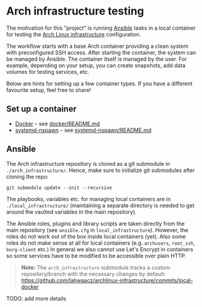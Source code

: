 # Arch infrastructure testing

The motivation for this "project" is running [Ansible](https://www.ansible.com/)
tasks in a local container for testing the
[Arch Linux infrastructure](https://gitlab.archlinux.org/archlinux/infrastructure/)
configuration.

The workflow starts with a base Arch container providing a clean system with
preconfigured SSH access. After starting the container, the system can be
managed by Ansible. The container itself is managed by the user. For example,
depending on your setup, you can create snapshots, add data volumes for testing
services, etc.

Below are hints for setting up a few container types. If you have a different
favourite setup, feel free to share!

## Set up a container

- [Docker](https://www.docker.com/) – see [docker/README.md](./docker/README.md)
- [systemd-nspawn](https://wiki.archlinux.org/index.php/systemd-nspawn) – see
  [systemd-nspawn/README.md](./systemd-nspawn/README.md)

## Ansible

The Arch infrastructure repository is cloned as a git submodule in
`./arch_infrastructure/`. Hence, make sure to initialize git submodules after
cloning the repo:

    git submodule update --init --recursive

The playbooks, variables etc. for managing local containers are in
`./local_infrastructure/` (maintaining a separate directory is needed to get
around the vaulted variables in the main repository).

The Ansible roles, plugins and library scripts are taken directly from the main
repository (see `ansible.cfg` in `local_infrastructure`). However, the roles do
not work out of the box inside local containers (yet). Also some roles do not
make sense at all for local containers (e.g. `archusers`, `root_ssh`,
`borg-client` etc.) In general we also cannot use Let's Encrypt in containers so
some services have to be modified to be accessible over plain HTTP.

> __Note:__
> The `arch_infrastructure` submodule tracks a custom repository/branch with
> the necessary changes by default:
> https://github.com/lahwaacz/archlinux-infrastructure/commits/local-docker

TODO: add more details
